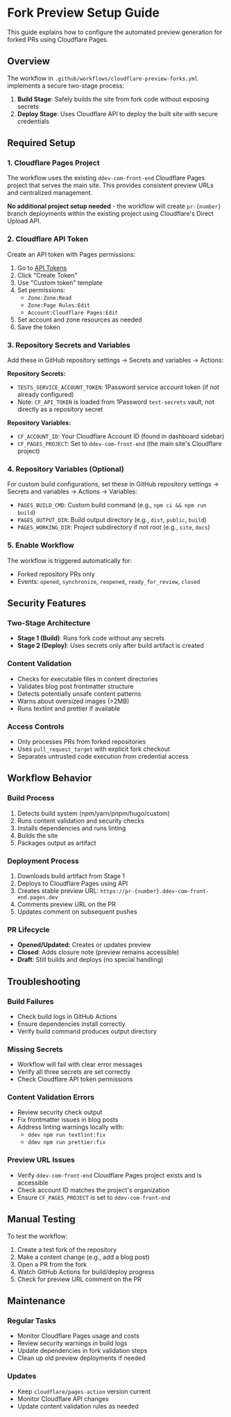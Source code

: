 # Fork Preview Setup Guide

This guide explains how to configure the automated preview generation for forked PRs using Cloudflare Pages.

## Overview

The workflow in `.github/workflows/cloudflare-preview-forks.yml` implements a secure two-stage process:

1. **Build Stage**: Safely builds the site from fork code without exposing secrets
2. **Deploy Stage**: Uses Cloudflare API to deploy the built site with secure credentials

## Required Setup

### 1. Cloudflare Pages Project

The workflow uses the existing `ddev-com-front-end` Cloudflare Pages project that serves the main site. This provides consistent preview URLs and centralized management.

**No additional project setup needed** - the workflow will create `pr-{number}` branch deployments within the existing project using Cloudflare's Direct Upload API.

### 2. Cloudflare API Token

Create an API token with Pages permissions:

1. Go to [API Tokens](https://dash.cloudflare.com/profile/api-tokens)
2. Click "Create Token"
3. Use "Custom token" template
4. Set permissions:
   - `Zone:Zone:Read`
   - `Zone:Page Rules:Edit`
   - `Account:Cloudflare Pages:Edit`
5. Set account and zone resources as needed
6. Save the token

### 3. Repository Secrets and Variables

Add these in GitHub repository settings → Secrets and variables → Actions:

**Repository Secrets:**

- `TESTS_SERVICE_ACCOUNT_TOKEN`: 1Password service account token (if not already configured)
- Note: `CF_API_TOKEN` is loaded from 1Password `test-secrets` vault, not directly as a repository secret

**Repository Variables:**

- `CF_ACCOUNT_ID`: Your Cloudflare Account ID (found in dashboard sidebar)
- `CF_PAGES_PROJECT`: Set to `ddev-com-front-end` (the main site's Cloudflare project)

### 4. Repository Variables (Optional)

For custom build configurations, set these in GitHub repository settings → Secrets and variables → Actions → Variables:

- `PAGES_BUILD_CMD`: Custom build command (e.g., `npm ci && npm run build`)
- `PAGES_OUTPUT_DIR`: Build output directory (e.g., `dist`, `public`, `build`)
- `PAGES_WORKING_DIR`: Project subdirectory if not root (e.g., `site`, `docs`)

### 5. Enable Workflow

The workflow is triggered automatically for:

- Forked repository PRs only
- Events: `opened`, `synchronize`, `reopened`, `ready_for_review`, `closed`

## Security Features

### Two-Stage Architecture

- **Stage 1 (Build)**: Runs fork code without any secrets
- **Stage 2 (Deploy)**: Uses secrets only after build artifact is created

### Content Validation

- Checks for executable files in content directories
- Validates blog post frontmatter structure
- Detects potentially unsafe content patterns
- Warns about oversized images (>2MB)
- Runs textlint and prettier if available

### Access Controls

- Only processes PRs from forked repositories
- Uses `pull_request_target` with explicit fork checkout
- Separates untrusted code execution from credential access

## Workflow Behavior

### Build Process

1. Detects build system (npm/yarn/pnpm/hugo/custom)
2. Runs content validation and security checks
3. Installs dependencies and runs linting
4. Builds the site
5. Packages output as artifact

### Deployment Process

1. Downloads build artifact from Stage 1
2. Deploys to Cloudflare Pages using API
3. Creates stable preview URL: `https://pr-{number}.ddev-com-front-end.pages.dev`
4. Comments preview URL on the PR
5. Updates comment on subsequent pushes

### PR Lifecycle

- **Opened/Updated**: Creates or updates preview
- **Closed**: Adds closure note (preview remains accessible)
- **Draft**: Still builds and deploys (no special handling)

## Troubleshooting

### Build Failures

- Check build logs in GitHub Actions
- Ensure dependencies install correctly
- Verify build command produces output directory

### Missing Secrets

- Workflow will fail with clear error messages
- Verify all three secrets are set correctly
- Check Cloudflare API token permissions

### Content Validation Errors

- Review security check output
- Fix frontmatter issues in blog posts
- Address linting warnings locally with:
  - `ddev npm run textlint:fix`
  - `ddev npm run prettier:fix`

### Preview URL Issues

- Verify `ddev-com-front-end` Cloudflare Pages project exists and is accessible
- Check account ID matches the project's organization
- Ensure `CF_PAGES_PROJECT` is set to `ddev-com-front-end`

## Manual Testing

To test the workflow:

1. Create a test fork of the repository
2. Make a content change (e.g., add a blog post)
3. Open a PR from the fork
4. Watch GitHub Actions for build/deploy progress
5. Check for preview URL comment on the PR

## Maintenance

### Regular Tasks

- Monitor Cloudflare Pages usage and costs
- Review security warnings in build logs
- Update dependencies in fork validation steps
- Clean up old preview deployments if needed

### Updates

- Keep `cloudflare/pages-action` version current
- Monitor Cloudflare API changes
- Update content validation rules as needed
